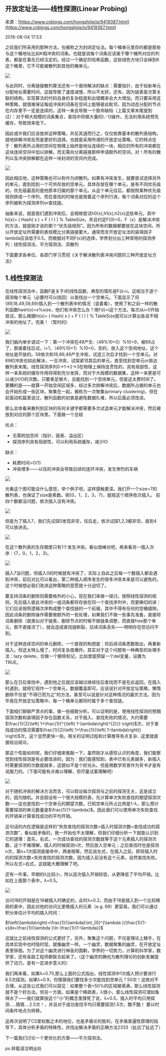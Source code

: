 ## 开放定址法——线性探测(Linear Probing)

来源：[https://www.cnblogs.com/hongshijie/p/9419387.html](https://www.cnblogs.com/hongshijie/p/9419387.html)

2018-08-04 17:53

之前我们所采用的那种方法，也被称之为封闭定址法。每个桶单元里存的都是那些与这个桶地址比如K相冲突的词条。也就是说每个词条应该属于哪个桶所对应的列表，都是在事先已经注定的。经过一个确定的哈希函数，这些绿色方块只会掉到K这个桶里，它不可能被散列到其他的桶单元。

![][0]

与此同时，分离链接散列算法还有一个亟待解决的缺点：需要指针，由于给新单元分配地址需要时间，这就导致了速度减慢，所以不太好。还有，因为链表是次第关联的结构，实现算法的代码自身的复杂程度和出错概率会大大增加。而只要采用这种策略，就很难保证每组冲突的词条在空间上能够彼此毗邻，因为动态分配的节点在内存里不一定是连续的，这样一来会导致一个致命缺陷（上篇文章末尾提到过）：对于稍大规模的词条集合，查找中将做大量的I／O操作，无法利用系统预先缓存，导致效率低下。


因此或许我们应该放弃这种策略，并反其道而行之，仅仅依靠基本的散列表结构，就地排解冲突反而是更好的选择。也就是采用所谓的开放定址策略，它的特点在于：散列表所占用的空间在物理上始终是地址连续的一块，相应的所有的冲突都在这块连续空间中加以排解。而无需向分离链接那样申请额外的空间。对！所有的散列以及冲突排解都在这样一块封闭的空间内完成。

![][1]


因此相应地，这种策略也可以称作为闭散列。如果有冲突发生，就要尝试选择另外的单元，直到找到一个可供存放的空单元。具体存放在哪个单元，是有不同优先级的，优先级最高的是他原本归属的那个单元。从这个单元往后，都按照某种优先级规则排成一个序列，而在查找的时候也是按着这个序列行进，每个词条对应的这个序列被称为探测序列or查找链。


抽象来说，就是我们遇到冲突后，会相继尝试h0(x),h1(x),h2(x)这些单元，其中hi(x)= ( Hash( x ) + F ( I ) ) % TableSize，并且约定F(0)=0，F（x）是解决冲突的方法，就是刚才说的那个“优先级规则”。因为所有的数据都要放在这块空间，所以开放定址所需要的表规模比分离链接要大。通常而言开放定址法的装填因子lambda应该低于0.5。而根据对不同F(x)的选择，学界划分出三种常用的探测序列：线性探测法、平方探测法、双散列     


下面要求各单位、各部门学习贯彻《关于解决散列表冲突问题的三种开放定址方法》

## 1.线性探测法


在线性探测法中，函数F是关于i的线性函数，典型的情形是F(i)=i。这相当于逐个探测每个单元（必要时可以绕回）以查找出一个空单元。下面显示了将{89,18,49,58,69}插入到一个散列表中的情况（竖着看），使用了和之前一样的散列函数hash(x)=x%size，他们有冲突怎么办？用F(i)=i这个方法，每次从i=0开始尝试，那么根据hi(x)= ( Hash( x ) + F ( I ) ) % TableSize就可以计算出各自不相冲突的地址了。完美！（暂时的）        


![][2]


我们脑内单步调试一下：第一个冲突在49产生:（49%10+0）%10=9，被89占了，那接着往后试，i=1，（49%10+1）%10=0，空的，放入这个空闲地址，这个地址是开放的。58依次和18,89,49产生冲突，试选三次后才找到一个空单元。对69的冲突也如此解决，一旦冲突，试探紧邻其后的单元，直至找到空单元or抵达散列表末尾。线性探测序列0->1->2->3在物理上保持连贯性的，具有局部性，这样一来系统的缓存作用将得到充分发挥，而对于大规模的数据集，这样一来更是可以减少I/O的次数。只要表足够大，总能找到一个空闲单元，但是这太费时间了。更糟的是——就算一开始空闲区域多，经过多次排解冲突后，数据所占据的单元也会开始形成一些区块，聚集在一起，被称为一次聚集(primary clustering)，但在前面动机篇里说过，散列函数的初衷是避免数据扎堆，所以后面必须改进。                    

那么总体看来散列到区块的任何关键字都需要多次试选单元才能解决冲突，然后被放到对应的那个区块里。下面做一个总结


优点：

* 无需附加空间（指针、链表、溢出区）
* 探测序列具有局部性，可以利用系统缓存，减少IO


缺点：

* 耗费时间>O(1)  
* 冲突增多——以往的冲突会导致后续的连环冲突，发生惨烈的车祸  



![][3]


光看这个图可能没什么感觉，举个例子吧，这样感触更深。我们开一个size=7的散列表，也保证了size是素数。把{0，1，2，3，7}，就按这个顺序依次插入。               前四个数都没问题，依次插入没有冲突。 

![][4]

但是为了插入7，我们先试探0发现非空，往后走，依次试探1,2,3都非空，直到4可以放进去。


![][5]

在这个散列表的生存期里只有1个发生冲突。看似很棒对吧，再来看另一插入次序：{7，0，1，2，3}。   

![][6]

插入7没问题，但插入0的时候就有冲突了，实际上自此之后每一个数插入都会遇到冲突，前后对比可以看出，第二种插入顺序发生的很多冲突本来是可以避免的。这个时候想必我们改进这种策略的意愿就十分迫切了。


要支持词条的删除则需要格外的小心，现在我们来做一探讨。按照线性探测的规则，先后插入彼此冲突的一组词条都将存放在同一个查找序列中，而更确切的讲：它们应该按照逻辑次序构成整个查找链的一个前缀，其中不得有任何的空桶缝隙。因此词条的删除操作需要做额外的一些处理，如果我们不做一些事先准备，直接将词条删除（就类似对于链表，删除节点的时候不做链条调整，而直接free那个单元，那不直接凉了），就会造成查找链断裂，后续词条丢失——明明存在但访问不到。


对于这种连续空间的单元删除，一个直观的构想是：将后续词条悉数取出，再重新插入。但这太特么慢了，时间复杂度爆炸。其实对于这个问题有一种典型的处理手法：lazy delete，仅做一个删除标记，比如里面预留一个del变量，设置为TRUE。

![][7]

那么在日后查找中，遇到他之后就应该越过继续往后查找而不是在此返回。在插入时遇到，就把它视作一个空单元，数据覆盖即可。应该说针对开放定址策略，懒惰删除不仅是“不得已而为之”的方法，甚至可以说是针对这种情况的最优方法。因为毕竟在开放定址策略中，每一个桶单元都同时属于多个查找链。


下面咱们聊聊严肃点的事，做一些细致分析。可以证明的是，使用线性探测的预期探测次数和装填因子存在函数关系，对于插入、查找失败的情况，大约需要$\frac{1}{2}\left( 1+\frac{1}{^{\left( 1-\lambda\right)^{2}}} \right)$次，对于查找成功的情况需要$\frac{1}{2}\left( 1+\frac{1}{\left( 1-\lambda\right)} \right)$次，这个显然更快一些。相关的证明过程和计算推导有点复杂…这里就直接给出结论。


那这个性能如何呢，我们仔细来推敲一下，虽然刚才从感性认识的角度，我们能察觉到线性探测是有必要改进的，因为：我们能感知到，表中已有元素越多，新插入时需要探测的次数就越多，这貌似不是个好兆头。但是用数学背景作为背书才是有说服力的。（下面可能有点难以理解，但尽量试着理解吧）

![][8]


对于随机冲突的解决方法而言，可以假设每次探测与之前的探测无关，这是成立的，因为随机。并且假设有一个很大规模的表，先计算单次失败查找的期望探测次数——这也是找到一个空单元的期望次数。已知空单元所占比例是1-λ，那么预计需要探测的单元数量是$\frac{1}{1-\lambda}$。因此我们可以使用单次失败查找的开销来计算查找成功的平均开销。


这句话的内在逻辑是这样的“失败查找的探测次数=插入时探测次数=查找成功的探测次数”，看似挺矛盾的，我一开始也不太理解，但我们仔细分析一下就能认识到它的道理：首先，右式，一次成功查找的探测次数就等于这个元素插入的探测次数，这个不难理解，插入的时候探测n次，然后放入空单元；之后查找时也是探测n次，第n+1次探测直接命中，两者相等。然后说左式，在插入之前，即将插入时的的探测次数=失败查找的探测次数，因为插入前没有这个元素，自然查找失败。所以左式=右式，这就能大概理解了吧。   


还有一件事，早期的λ比较小，所以造次插入开销较低，从更降低了平均开销。比如在上面那个表中，λ=0.5。

![][9]

访问18的开销是在18被插入时确定的，此时λ=0.2，而由于18是插入到一个比较稀疏的表中，因此对他的访问比更晚插入的元素（e.g. 69）更容易。我们可以通过积分来估计平均的插入时间： 

$I\left(\lambda\right)=\frac{1}{\lambda}\int_{0}^{\lambda }{\frac{1}{1-x}dx=\frac{1}{\lambda }\ln \frac{1}{1-\lambda}}$


这就比之前线性探测的公式更好了，另外，聚集这个问题，不仅是理论上棘手，在具体实现中也时隐时现，就像幽灵一样。一个幽灵，数据聚集的幽灵，在开放定址表里徘徊。为了对这个幽灵进行神圣的围剿，学界的一切势力，计算机科学家，数学家，还有各路工程师都联合起来了。（这个幽灵的确也为散列理论的创新发展提供了动力，是有一定进步意义的）


我们再来看，如果λ=0.75,那么上面的公式指出，线性探测中1次插入预计要进行8.5次探测。如果λ=0.9，你猜猜我们要找多少次能找到空单元？50次！这绝对不合理。从这些公式我们可以窥见：如果整个表>50%的区域被填满，那么线性探测就不是个好办法。但另一方面，如果是个稀疏表，λ很小，那么线性探测可谓如鱼得水了——我们就算按这个“小”的概念里撑死了说，λ=0.5，插入时平均只用探测…..猜猜….2.5次！，并且对于成功查找平均只需要探测1.5次，酷不酷！ 要以时间条件地点为转移。           


这再次说明了CS里权衡之术的地位，也是矛盾论的胜利，在矛盾普遍性原理的指导下，具体分析矛盾的特殊性，并找出解决矛盾的正确方法2333（扯远了扯远了）


下一篇我们讨论一个更优化的方案——平方探测法。


ps.转载请注明出处

[0]: ./img/1471438856.png
[1]: ./img/222388192.png
[2]: ./img/455210677.png
[3]: ./img/960023195.png
[4]: ./img/1967438732.png
[5]: ./img/1789302828.png
[6]: ./img/577133177.png
[7]: ./img/1591759125.png
[8]: ./img/1179210660.png
[9]: ./img/988576891.png